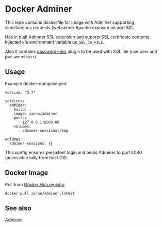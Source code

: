 # Docker Adminer

This repo contains dockerfile for image with Adminer supporting simultaneous requests (webserver Apache exposed on port 80).

Has in built Adminer SSL extension and suports SSL certificate contents injected via environment variable `DB_SSL_CA_FILE`.

Also it contains [password-less](https://github.com/vrana/adminer/blob/master/plugins/login-password-less.php) plugin to be used with SQL lite (use user and password `test`).

## Usage

Example docker-compose.yml:

```
version: "3.7"

services:
  adminer:
    build: .
    image: zanne/adminer
    ports:
      - 127.0.0.1:8080:80
    volumes:
      - adminer-sessions:/tmp

volumes:
  adminer-sessions: {}
```

This config ensures persistent login and binds Adminer to port 8080 (accessible only from host OS).

## Docker Image

Pull from [Docker Hub registry](https://cloud.docker.com/repository/registry-1.docker.io/zanne/adminer): 

`docker pull zanne/adminer:latest`

## See also

[Adminer](https://www.adminer.org)
